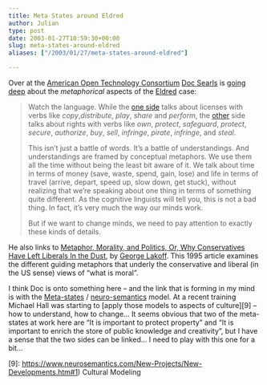 ```yaml
---
title: Meta States around Eldred
author: Julian
type: post
date: 2003-01-27T10:59:30+00:00
slug: meta-states-around-eldred 
aliases: ["/2003/01/27/meta-states-around-eldred"]

---
```

Over at the [American Open Technology Consortium][1] [Doc Searls][2] is [going deep][3] about the _metaphorical_ aspects of the [Eldred][4] case:

<blockquote cite="https://www.aotc.info/archives/000160.html#000160">
  <p>
    Watch the language. While the <a href="https://creativecommons.org/learn/licenses/">one side</a> talks about licenses with verbs like <em>copy</em>,<em>distribute</em>, <em>play</em>, <em>share</em> and <em>perform</em>, the <a href="https://www.riaa.org/Protect-Campaign-1.cfm">other</a> side talks about rights with verbs like <em>own</em>, <em>protect</em>, <em>safeguard</em>, <em>protect</em>, <em>secure</em>, <em>authorize</em>, <em>buy</em>, <em>sell</em>, <em>infringe</em>, <em>pirate</em>, <em>infringe</em>, and <em>steal</em>.
  </p>
  
  <p>
    This isn&#8217;t just a battle of words. It&#8217;s a battle of understandings. And understandings are framed by conceptual metaphors. We use them all the time without being the least bit aware of it. We talk about time in terms of money (save, waste, spend, gain, lose) and life in terms of travel (arrive, depart, speed up, slow down, get stuck), without realizing that we&#8217;re speaking about one thing in terms of something quite different. As the cognitive linguists will tell you, this is not a bad thing. In fact, it&#8217;s very much the way our minds work.
  </p>
  
  <p>
    But if we want to change minds, we need to pay attention to exactly these kinds of details.
  </p>
</blockquote>

He also links to [Metaphor, Morality, and Politics, Or, Why Conservatives Have Left Liberals In the Dust][5], by [George Lakoff][6]. This 1995 article examines the different guiding metaphors that underly the conservative and liberal (in the US sense) views of &#8220;what is moral&#8221;.

I think Doc is onto something here &#8211; and the link that is forming in my mind is with the [Meta-states][7] / [neuro-semantics][8] model. At a recent training Michael Hall was starting to [apply those models to aspects of culture][9] &#8211; how to understand, how to change&#8230; It seems obvious that two of the meta-states at work here are &#8220;It is important to protect property&#8221; and &#8220;It is important to enrich the store of public knowledge and creativity&#8221;, but I have a sense that the two sides can be linked&#8230; I need to play with this one for a bit&#8230;

 [1]: https://www.aotc.info/
 [2]: https://doc.weblogs.com/
 [3]: https://www.aotc.info/archives/000160.html#000160 "American Open Technology Consortium: Going deep"
 [4]: https://eldred.cc/
 [5]: https://www.wwcd.org/issues/Lakoff.html
 [6]: https://www.linguistics.berkeley.edu/lingdept/Current/people/facpages/lakoffg.html
 [7]: https://www.neurosemantics.com/Articles/index-pages/meta-states.htm
 [8]: https://www.neurosemantics.com/Articles/index-pages/ns.htm
 [9]: https://www.neurosemantics.com/New-Projects/New-Developments.htm#1) Cultural Modeling